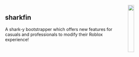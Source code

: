 <img src="https://github.com/sh4rkden/sharkfin/blob/main/assets/images/sharkfin.png?raw=true" align="right" width="20%" height="20%">

## sharkfin
A shark-y bootstrapper which offers new features for casuals and professionals to modify their Roblox experience!